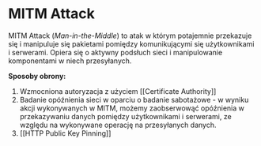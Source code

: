 # MITM Attack
MITM Attack (*Man-in-the-Middle*) to atak w którym potajemnie przekazuje się i manipuluje się pakietami pomiędzy komunikującymi się użytkownikami i serwerami. Opiera się o aktywny podsłuch sieci i manipulowanie komponentami w niech przesyłanych.

**Sposoby obrony:**
1. Wzmocniona autoryzacja z użyciem [[Certificate Authority]]
2. Badanie opóźnienia sieci w oparciu o badanie sabotażowe - w wyniku akcji wykonywanych w MITM, możemy zaobserwowąć opóźnienia w przekazywaniu danych pomiędzy użytkownikami i serwerami, ze względu na wykonywane operację na przesyłanych danych.
3. [[HTTP Public Key Pinning]]
